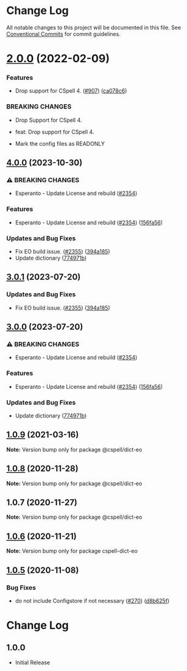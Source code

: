 # Change Log

All notable changes to this project will be documented in this file.
See [Conventional Commits](https://conventionalcommits.org) for commit guidelines.

# [2.0.0](https://github.com/streetsidesoftware/cspell-dicts/compare/@cspell/dict-eo@1.0.9...@cspell/dict-eo@2.0.0) (2022-02-09)


### Features

* Drop support for CSpell 4. ([#907](https://github.com/streetsidesoftware/cspell-dicts/issues/907)) ([ca078c6](https://github.com/streetsidesoftware/cspell-dicts/commit/ca078c6a2e188cc3cf6276db1ba7e007f0f06f27))


### BREAKING CHANGES

* Drop Support for CSpell 4.

* feat: Drop support for CSpell 4.
* Mark the config files as READONLY





## [4.0.0](https://github.com/mwarres/cspell-dicts/compare/@cspell/dict-eo-v3.0.1...@cspell/dict-eo@4.0.0) (2023-10-30)


### ⚠ BREAKING CHANGES

* Esperanto - Update License and rebuild ([#2354](https://github.com/mwarres/cspell-dicts/issues/2354))

### Features

* Esperanto - Update License and rebuild ([#2354](https://github.com/mwarres/cspell-dicts/issues/2354)) ([156fa56](https://github.com/mwarres/cspell-dicts/commit/156fa56a69c4d81230136740a0046c1799834a9c))


### Updates and Bug Fixes

* Fix EO build issue. ([#2355](https://github.com/mwarres/cspell-dicts/issues/2355)) ([394a185](https://github.com/mwarres/cspell-dicts/commit/394a185ba5a1f632064606b88c9541b946d00fbd))
* Update dictionary ([774971b](https://github.com/mwarres/cspell-dicts/commit/774971bcc3436c6906efd38785397f98145e3b06))

## [3.0.1](https://github.com/streetsidesoftware/cspell-dicts/compare/@cspell/dict-eo@3.0.0...@cspell/dict-eo@3.0.1) (2023-07-20)


### Updates and Bug Fixes

* Fix EO build issue. ([#2355](https://github.com/streetsidesoftware/cspell-dicts/issues/2355)) ([394a185](https://github.com/streetsidesoftware/cspell-dicts/commit/394a185ba5a1f632064606b88c9541b946d00fbd))

## [3.0.0](https://github.com/streetsidesoftware/cspell-dicts/compare/@cspell/dict-eo@2.0.0...@cspell/dict-eo@3.0.0) (2023-07-20)


### ⚠ BREAKING CHANGES

* Esperanto - Update License and rebuild ([#2354](https://github.com/streetsidesoftware/cspell-dicts/issues/2354))

### Features

* Esperanto - Update License and rebuild ([#2354](https://github.com/streetsidesoftware/cspell-dicts/issues/2354)) ([156fa56](https://github.com/streetsidesoftware/cspell-dicts/commit/156fa56a69c4d81230136740a0046c1799834a9c))


### Updates and Bug Fixes

* Update dictionary ([774971b](https://github.com/streetsidesoftware/cspell-dicts/commit/774971bcc3436c6906efd38785397f98145e3b06))

## [1.0.9](https://github.com/streetsidesoftware/cspell-dicts/compare/@cspell/dict-eo@1.0.8...@cspell/dict-eo@1.0.9) (2021-03-16)

**Note:** Version bump only for package @cspell/dict-eo





## [1.0.8](https://github.com/streetsidesoftware/cspell-dicts/compare/@cspell/dict-eo@1.0.7...@cspell/dict-eo@1.0.8) (2020-11-28)

**Note:** Version bump only for package @cspell/dict-eo





## 1.0.7 (2020-11-27)

**Note:** Version bump only for package @cspell/dict-eo





## [1.0.6](https://github.com/streetsidesoftware/cspell-dicts/compare/cspell-dict-eo@1.0.5...cspell-dict-eo@1.0.6) (2020-11-21)

**Note:** Version bump only for package cspell-dict-eo

## [1.0.5](https://github.com/streetsidesoftware/cspell-dicts/compare/cspell-dict-eo@1.0.4...cspell-dict-eo@1.0.5) (2020-11-08)

### Bug Fixes

- do not include Configstore if not necessary ([#270](https://github.com/streetsidesoftware/cspell-dicts/issues/270)) ([d8b625f](https://github.com/streetsidesoftware/cspell-dicts/commit/d8b625f2f42d5cc6c4a9390216ac1e5037886e44))

# Change Log

## 1.0.0

- Initial Release
